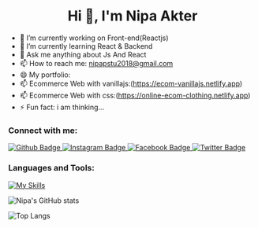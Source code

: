  <h1 align="center">Hi 👋, I'm Nipa Akter</h1>

- 🔭 I’m currently working on Front-end(Reactjs)
- 🌱 I’m currently learning React & Backend
- 💬 Ask me anything about Js And React
- 📫 How to reach me: nipapstu2018@gmail.com
- 😄 My portfolio:
- 📫 Ecommerce Web with vanillajs:(https://ecom-vanillajs.netlify.app)
- 📫 Ecommerce Web with css:(https://online-ecom-clothing.netlify.app)
- ⚡ Fun fact: i am thinking...  
### Connect with me:
<div id="badges">
  <a href="https://github.com/Nipa-farzana">
    <img src="https://img.shields.io/badge/Github-yellow?style=for-the-badge&logo=Github&logoColor=black" alt="Github Badge"/>
  </a>
   <a href="https://www.instagram.com/">
    <img src="https://img.shields.io/badge/Instagram-purple?style=for-the-badge&logo=instagram&logoColor=white" alt="Instagram Badge"/>
  </a>
   <a href="https://www.facebook.com/">
    <img src="https://img.shields.io/badge/Facebook-blue?style=for-the-badge&logo=facebook&logoColor=white" alt="Facebook Badge"/>
  </a>
   <a href="https://twitter.com/">
    <img src="https://img.shields.io/badge/Twitter-blue?style=for-the-badge&logo=twitter&logoColor=white" alt="Twitter Badge"/>
  </a>
</div>

### Languages and Tools:
[![My Skills](https://skillicons.dev/icons?i=html,css,javascript,react,tailwind,php,python,github,git,mysql,mongodb,wordpress,figma,ml,&perline=5)](https://skillicons.dev)

![Nipa's GitHub stats](https://github-readme-stats.vercel.app/api?username=Nipa-farzana&show_icons=true&theme=dark)

![Top Langs](https://github-readme-stats.vercel.app/api/top-langs/?username=Nipa-farzana&theme=dark)


<br>



